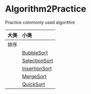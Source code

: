 # Algorithm2Practice
Practice commonly used algorithm

|大类|小类|
|:---|:---|
|排序| |
| |[BubbleSort](https://github.com/LeeeYou/Algorithm2Practice/blob/master/src/com/algorithm2practice/sorting/BubbleSort.java)|
| |[SelectionSort](https://github.com/LeeeYou/Algorithm2Practice/blob/master/src/com/algorithm2practice/sorting/SelectionSort.java)|
| |[InsertionSort](https://github.com/LeeeYou/Algorithm2Practice/blob/master/src/com/algorithm2practice/sorting/InsertionSort.java)|
| |[MergeSort](https://github.com/LeeeYou/Algorithm2Practice/blob/master/src/com/algorithm2practice/sorting/MergeSort.java)|
| |[QuickSort](https://github.com/LeeeYou/Algorithm2Practice/blob/master/src/com/algorithm2practice/sorting/QuickSort.java)|




